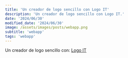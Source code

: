 ```yaml
---
title: 'Un creador de logo sencillo con Logo IT'
description: 'Un creador de logo sencillo con Logo IT.'
date: '2024/06/30'
modified_date: '2024/06/30'
image: /assets/images/posts/webapp.png
subtitle: 'webapp'
tags: 'webapp'
---
```


Un creador de logo sencillo con: [Logo IT](https://logoit.ghostkode.com/)
